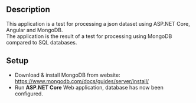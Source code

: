 ## Description
This application is a test for processing a json dataset using ASP.NET Core, Angular and MongoDB.<br>
The application is the result of a test for processing using MongoDB compared to SQL databases.

## Setup
- Download & install MongoDB from website: https://www.mongodb.com/docs/guides/server/install/
- Run <b>ASP.NET Core</b> Web application, database has now been configured.
